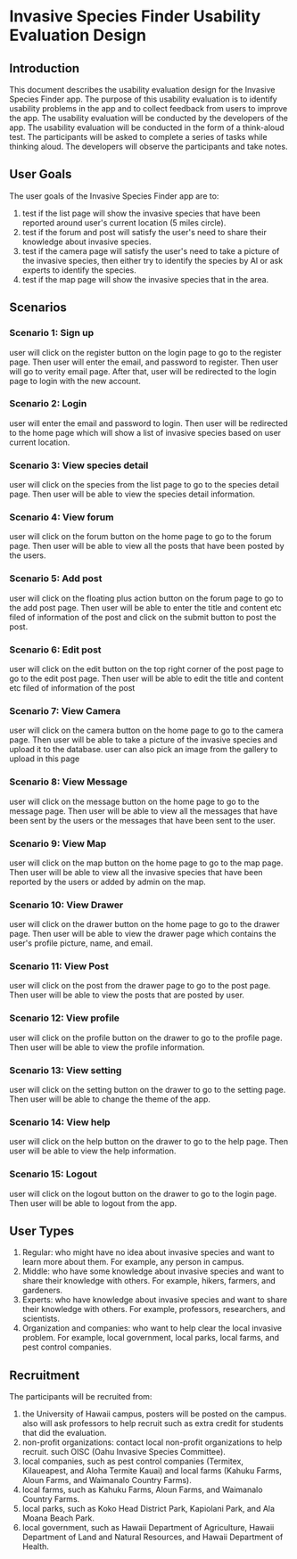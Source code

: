 # Invasive Species Finder Usability Evaluation Design

## Introduction

This document describes the usability evaluation design for the Invasive Species Finder app. 
The purpose of this usability evaluation is to identify usability problems in the app and 
to collect feedback from users to improve the app. The usability evaluation will be conducted by the developers of the app. 
The usability evaluation will be conducted in the form of a think-aloud test. 
The participants will be asked to complete a series of tasks while thinking aloud. 
The developers will observe the participants and take notes.

## User Goals

The user goals of the Invasive Species Finder app are to:
1. test if the list page will show the invasive species that have been reported around user's current location (5 miles circle).
2. test if the forum and post will satisfy the user's need to share their knowledge about invasive species.
3. test if the camera page will satisfy the user's need to take a picture of the invasive species, then either try to
identify the species by AI or ask experts to identify the species.
4. test if the map page will show the invasive species that in the area.
## Scenarios

### Scenario 1: Sign up

user will click on the register button on the login page to go to the register page. 
Then user will enter the email, and password to register. Then user will go to verity email page. 
After that, user will be redirected to the login page to login with the new account.

### Scenario 2: Login

user will enter the email and password to login. 
Then user will be redirected to the home page which will show a list of invasive species based on user current location.

### Scenario 3: View species detail

user will click on the species from the list page to go to the species detail page. 
Then user will be able to view the species detail information.

### Scenario 4: View forum

user will click on the forum button on the home page to go to the forum page. 
Then user will be able to view all the posts that have been posted by the users.

### Scenario 5: Add post

user will click on the floating plus action button on the forum page to go to the add post page. 
Then user will be able to enter the title and content etc filed of information of the post 
and click on the submit button to post the post.

### Scenario 6: Edit post

user will click on the edit button on the top right corner of the post page to go to the edit post page. 
Then user will be able to edit the title and content etc filed of information of the post

### Scenario 7: View Camera

user will click on the camera button on the home page to go to the camera page. 
Then user will be able to take a picture of the invasive species and upload it to the database.
user can also pick an image from the gallery to upload in this page

### Scenario 8: View Message

user will click on the message button on the home page to go to the message page. 
Then user will be able to view all the messages that have been sent by the users or
the messages that have been sent to the user.

### Scenario 9: View Map

user will click on the map button on the home page to go to the map page. 
Then user will be able to view all the invasive species that have been reported by the users or 
added by admin on the map.

### Scenario 10: View Drawer

user will click on the drawer button on the home page to go to the drawer page. 
Then user will be able to view the drawer page which contains the user's profile picture, name, and email.

### Scenario 11: View Post

user will click on the post from the drawer page to go to the post page. 
Then user will be able to view the posts that are posted by user.

### Scenario 12: View profile

user will click on the profile button on the drawer to go to the profile page. 
Then user will be able to view the profile information.

### Scenario 13: View setting

user will click on the setting button on the drawer to go to the setting page. 
Then user will be able to change the theme of the app.

### Scenario 14: View help

user will click on the help button on the drawer to go to the help page. 
Then user will be able to view the help information.

### Scenario 15: Logout

user will click on the logout button on the drawer to go to the login page. 
Then user will be able to logout from the app.

## User Types
1. Regular: who might have no idea about invasive species and want to learn more about them.
For example, any person in campus.
2. Middle: who have some knowledge about invasive species and want to share their knowledge with others.
For example, hikers, farmers, and gardeners.
3. Experts: who have knowledge about invasive species and want to share their knowledge with others.
For example, professors, researchers, and scientists.
4. Organization and companies: who want to help clear the local invasive problem.
For example, local government, local parks, local farms, and pest control companies.


## Recruitment

The participants will be recruited from:
1. the University of Hawaii campus, posters will be posted on the campus. also will ask professors to help recruit such
as extra credit for students that did the evaluation.
2. non-profit organizations: contact local non-profit organizations to help recruit. such OISC (Oahu Invasive Species Committee).
3. local companies, such as pest control companies (Termitex, Kilaueapest, and Aloha Termite Kauai) and local farms (Kahuku Farms, Aloun Farms, and Waimanalo Country Farms).
4. local farms, such as Kahuku Farms, Aloun Farms, and Waimanalo Country Farms.
5. local parks, such as Koko Head District Park, Kapiolani Park, and Ala Moana Beach Park.
6. local government, such as Hawaii Department of Agriculture, Hawaii Department of Land and Natural Resources, and Hawaii Department of Health.




